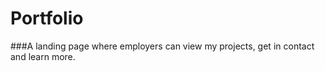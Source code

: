 # **Portfolio**

###A landing page where employers can view my projects, get in contact and learn more.  
